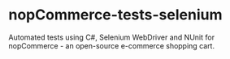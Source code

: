 # nopCommerce-tests-selenium

Automated tests using C#, Selenium WebDriver and NUnit for nopCommerce - an open-source e-commerce shopping cart.
